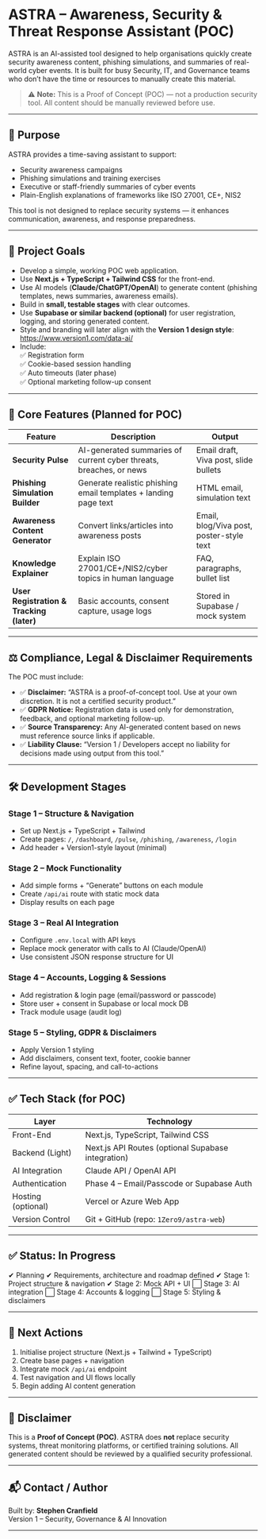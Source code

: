 # **ASTRA – Awareness, Security & Threat Response Assistant (POC)**

ASTRA is an AI-assisted tool designed to help organisations quickly create security awareness content, phishing simulations, and summaries of real-world cyber events. It is built for busy Security, IT, and Governance teams who don’t have the time or resources to manually create this material.

> ⚠ **Note:** This is a Proof of Concept (POC) — not a production security tool. All content should be manually reviewed before use.

---

## 🚀 **Purpose**

ASTRA provides a time-saving assistant to support:
- Security awareness campaigns  
- Phishing simulations and training exercises  
- Executive or staff-friendly summaries of cyber events  
- Plain-English explanations of frameworks like ISO 27001, CE+, NIS2  

This tool is not designed to replace security systems — it enhances communication, awareness, and response preparedness.

---

## 🎯 **Project Goals**

- Develop a simple, working POC web application.
- Use **Next.js + TypeScript + Tailwind CSS** for the front-end.
- Use AI models (**Claude/ChatGPT/OpenAI**) to generate content (phishing templates, news summaries, awareness emails).
- Build in **small, testable stages** with clear outcomes.
- Use **Supabase or similar backend (optional)** for user registration, logging, and storing generated content.
- Style and branding will later align with the **Version 1 design style**:  
  https://www.version1.com/data-ai/
- Include:  
  ✅ Registration form  
  ✅ Cookie-based session handling  
  ✅ Auto timeouts (later phase)  
  ✅ Optional marketing follow-up consent

---

## 🧠 **Core Features (Planned for POC)**

| Feature | Description | Output |
|---------|-------------|--------|
| **Security Pulse** | AI-generated summaries of current cyber threats, breaches, or news | Email draft, Viva post, slide bullets |
| **Phishing Simulation Builder** | Generate realistic phishing email templates + landing page text | HTML email, simulation text |
| **Awareness Content Generator** | Convert links/articles into awareness posts | Email, blog/Viva post, poster-style text |
| **Knowledge Explainer** | Explain ISO 27001/CE+/NIS2/cyber topics in human language | FAQ, paragraphs, bullet list |
| **User Registration & Tracking (later)** | Basic accounts, consent capture, usage logs | Stored in Supabase / mock system |

---

## ⚖️ **Compliance, Legal & Disclaimer Requirements**

The POC must include:
- ✅ **Disclaimer:** “ASTRA is a proof-of-concept tool. Use at your own discretion. It is not a certified security product.”
- ✅ **GDPR Notice:** Registration data is used only for demonstration, feedback, and optional marketing follow-up.
- ✅ **Source Transparency:** Any AI-generated content based on news must reference source links if applicable.
- ✅ **Liability Clause:** “Version 1 / Developers accept no liability for decisions made using output from this tool.”

---

## 🛠 **Development Stages**

### **Stage 1 – Structure & Navigation**
- Set up Next.js + TypeScript + Tailwind  
- Create pages: `/`, `/dashboard`, `/pulse`, `/phishing`, `/awareness`, `/login`  
- Add header + Version1-style layout (minimal)

### **Stage 2 – Mock Functionality**
- Add simple forms + “Generate” buttons on each module  
- Create `/api/ai` route with static mock data  
- Display results on each page

### **Stage 3 – Real AI Integration**
- Configure `.env.local` with API keys  
- Replace mock generator with calls to AI (Claude/OpenAI)  
- Use consistent JSON response structure for UI

### **Stage 4 – Accounts, Logging & Sessions**
- Add registration & login page (email/password or passcode)  
- Store user + consent in Supabase or local mock DB  
- Track module usage (audit log)

### **Stage 5 – Styling, GDPR & Disclaimers**
- Apply Version 1 styling  
- Add disclaimers, consent text, footer, cookie banner  
- Refine layout, spacing, and call-to-actions

---

## ✅ **Tech Stack (for POC)**

| Layer | Technology |
|-------|------------|
| Front-End | Next.js, TypeScript, Tailwind CSS |
| Backend (Light) | Next.js API Routes (optional Supabase integration) |
| AI Integration | Claude API / OpenAI API |
| Authentication | Phase 4 – Email/Passcode or Supabase Auth |
| Hosting (optional) | Vercel or Azure Web App |
| Version Control | Git + GitHub (repo: `1Zero9/astra-web`) |

---

## ✅ **Status: In Progress**
✔ Planning
✔ Requirements, architecture and roadmap defined
✔ Stage 1: Project structure & navigation
✔ Stage 2: Mock API + UI
⬜ Stage 3: AI integration
⬜ Stage 4: Accounts & logging
⬜ Stage 5: Styling & disclaimers

---

## 📌 **Next Actions**
1. Initialise project structure (Next.js + Tailwind + TypeScript)  
2. Create base pages + navigation  
3. Integrate mock `/api/ai` endpoint  
4. Test navigation and UI flows locally  
5. Begin adding AI content generation

---

## 📄 **Disclaimer**
This is a **Proof of Concept (POC)**. ASTRA does **not** replace security systems, threat monitoring platforms, or certified training solutions. All generated content should be reviewed by a qualified security professional.

---

## 📬 **Contact / Author**
Built by: **Stephen Cranfield**  
Version 1 – Security, Governance & AI Innovation

---


